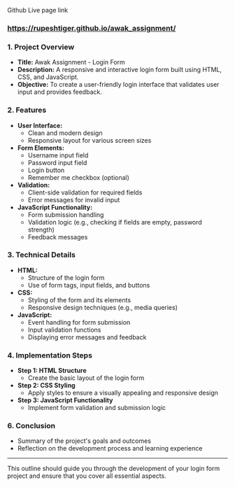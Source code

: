 Github Live page link
### https://rupeshtiger.github.io/awak_assignment/

### 1. **Project Overview**

   - **Title:** Awak Assignment - Login Form
   - **Description:** A responsive and interactive login form built using HTML, CSS, and JavaScript.
   - **Objective:** To create a user-friendly login interface that validates user input and provides feedback.

### 2. **Features**
   - **User Interface:**
     - Clean and modern design
     - Responsive layout for various screen sizes
   - **Form Elements:**
     - Username input field
     - Password input field
     - Login button
     - Remember me checkbox (optional)
   - **Validation:**
     - Client-side validation for required fields
     - Error messages for invalid input
   - **JavaScript Functionality:**
     - Form submission handling
     - Validation logic (e.g., checking if fields are empty, password strength)
     - Feedback messages

### 3. **Technical Details**
   - **HTML:**
     - Structure of the login form
     - Use of form tags, input fields, and buttons
   - **CSS:**
     - Styling of the form and its elements
     - Responsive design techniques (e.g., media queries)
   - **JavaScript:**
     - Event handling for form submission
     - Input validation functions
     - Displaying error messages and feedback

### 4. **Implementation Steps**
   - **Step 1: HTML Structure**
     - Create the basic layout of the login form
   - **Step 2: CSS Styling**
     - Apply styles to ensure a visually appealing and responsive design
   - **Step 3: JavaScript Functionality**
     - Implement form validation and submission logic

### 6. **Conclusion**
   - Summary of the project's goals and outcomes
   - Reflection on the development process and learning experience

---

This outline should guide you through the development of your login form project and ensure that you cover all essential aspects.
